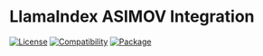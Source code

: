 # LlamaIndex ASIMOV Integration

[![License](https://img.shields.io/badge/license-Public%20Domain-blue.svg)](https://unlicense.org)
[![Compatibility](https://img.shields.io/pypi/pyversions/llama-index-asimov.svg)](https://pypi.python.org/pypi/llama-index-asimov)
[![Package](https://img.shields.io/pypi/v/llama-index-asimov.svg)](https://pypi.python.org/pypi/llama-index-asimov)
